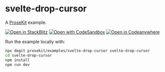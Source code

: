 # svelte-drop-cursor

A [ProseKit](https://prosekit.dev) example.

[![Open in StackBlitz](https://developer.stackblitz.com/img/open_in_stackblitz.svg)](https://stackblitz.com/github/prosekit/examples/tree/master/svelte-drop-cursor)
[![Open with CodeSandbox](https://assets.codesandbox.io/github/button-edit-lime.svg)](https://codesandbox.io/p/sandbox/github/prosekit/examples/tree/master/svelte-drop-cursor)
[![Open in Codeanywhere](https://codeanywhere.com/img/open-in-codeanywhere-btn.svg)](https://app.codeanywhere.com/#https://github.com/prosekit/examples/tree/master/svelte-drop-cursor)

Run the example locally with:

```bash
npx degit prosekit/examples/svelte-drop-cursor svelte-drop-cursor
cd svelte-drop-cursor
npm install
npm run dev
```
